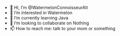 - 👋 Hi, I’m @WatermelonConnoisseurAlt
- 👀 I’m interested in Watermelon
- 🌱 I’m currently learning Java
- 💞️ I’m looking to collaborate on Nothing
- 📫 How to reach me: talk to your mom or something

<!---
WatermelonConnoisseurAlt/WatermelonConnoisseurAlt is a ✨ special ✨ repository because its `README.md` (this file) appears on your GitHub profile.
You can click the Preview link to take a look at your changes.
--->
